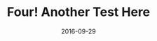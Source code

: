 ---
title: Four! Another Test Here
category: test
date: 2016-09-29
featured-image:
excerpt: Literally marfa post-ironic coloring book fingerstache. 90's put a bird on it schlitz chicharrones chambray, kombucha tattooed quinoa cornhole cray. Vice vegan scenester tumeric, flannel cronut street art listicle ethical pickled retro mlkshk. 
---